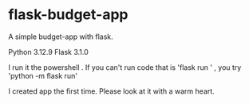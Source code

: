 # flask-budget-app
A simple budget-app with flask.

Python 3.12.9
Flask 3.1.0

I run it the powershell .
If you can't run code that is 'flask run ' , you try 'python -m flask run' 

I created app the first time. Please look at it with a warm heart.

